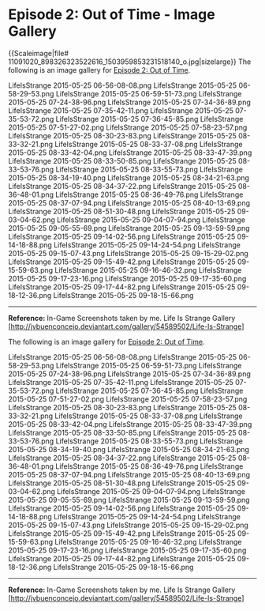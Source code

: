 #  Episode 2: Out of Time - Image Gallery 

{{Scaleimage|file# 11091020_898326323522616_1503959853231518140_o.jpg|sizelarge}}
The following is an image gallery for [Episode 2: Out of Time](episode_2__out_of_time.md).

LifeIsStrange 2015-05-25 06-56-08-08.png
LifeIsStrange 2015-05-25 06-58-29-53.png
LifeIsStrange 2015-05-25 06-59-51-73.png
LifeIsStrange 2015-05-25 07-24-38-96.png
LifeIsStrange 2015-05-25 07-34-36-89.png
LifeIsStrange 2015-05-25 07-35-42-11.png
LifeIsStrange 2015-05-25 07-35-53-72.png
LifeIsStrange 2015-05-25 07-36-45-85.png
LifeIsStrange 2015-05-25 07-51-27-02.png
LifeIsStrange 2015-05-25 07-58-23-57.png
LifeIsStrange 2015-05-25 08-30-23-83.png
LifeIsStrange 2015-05-25 08-33-32-21.png
LifeIsStrange 2015-05-25 08-33-37-08.png
LifeIsStrange 2015-05-25 08-33-42-04.png
LifeIsStrange 2015-05-25 08-33-47-39.png
LifeIsStrange 2015-05-25 08-33-50-85.png
LifeIsStrange 2015-05-25 08-33-53-76.png
LifeIsStrange 2015-05-25 08-33-55-73.png
LifeIsStrange 2015-05-25 08-34-19-40.png
LifeIsStrange 2015-05-25 08-34-21-63.png
LifeIsStrange 2015-05-25 08-34-37-22.png
LifeIsStrange 2015-05-25 08-36-48-01.png
LifeIsStrange 2015-05-25 08-36-49-76.png
LifeIsStrange 2015-05-25 08-37-07-94.png
LifeIsStrange 2015-05-25 08-40-13-69.png
LifeIsStrange 2015-05-25 08-51-30-48.png
LifeIsStrange 2015-05-25 09-03-04-62.png
LifeIsStrange 2015-05-25 09-04-07-94.png
LifeIsStrange 2015-05-25 09-05-55-69.png
LifeIsStrange 2015-05-25 09-13-59-59.png
LifeIsStrange 2015-05-25 09-14-02-56.png
LifeIsStrange 2015-05-25 09-14-18-88.png
LifeIsStrange 2015-05-25 09-14-24-54.png
LifeIsStrange 2015-05-25 09-15-07-43.png
LifeIsStrange 2015-05-25 09-15-29-02.png
LifeIsStrange 2015-05-25 09-15-49-42.png
LifeIsStrange 2015-05-25 09-15-59-63.png
LifeIsStrange 2015-05-25 09-16-46-32.png
LifeIsStrange 2015-05-25 09-17-23-16.png
LifeIsStrange 2015-05-25 09-17-35-60.png
LifeIsStrange 2015-05-25 09-17-44-82.png
LifeIsStrange 2015-05-25 09-18-12-36.png
LifeIsStrange 2015-05-25 09-18-15-66.png

----

**Reference:** In-Game Screenshots taken by me.
Life Is Strange Gallery [http://jvbuenconcejo.deviantart.com/gallery/54589502/Life-Is-Strange]

The following is an image gallery for [Episode 2: Out of Time](episode_2__out_of_time.md).

LifeIsStrange 2015-05-25 06-56-08-08.png
LifeIsStrange 2015-05-25 06-58-29-53.png
LifeIsStrange 2015-05-25 06-59-51-73.png
LifeIsStrange 2015-05-25 07-24-38-96.png
LifeIsStrange 2015-05-25 07-34-36-89.png
LifeIsStrange 2015-05-25 07-35-42-11.png
LifeIsStrange 2015-05-25 07-35-53-72.png
LifeIsStrange 2015-05-25 07-36-45-85.png
LifeIsStrange 2015-05-25 07-51-27-02.png
LifeIsStrange 2015-05-25 07-58-23-57.png
LifeIsStrange 2015-05-25 08-30-23-83.png
LifeIsStrange 2015-05-25 08-33-32-21.png
LifeIsStrange 2015-05-25 08-33-37-08.png
LifeIsStrange 2015-05-25 08-33-42-04.png
LifeIsStrange 2015-05-25 08-33-47-39.png
LifeIsStrange 2015-05-25 08-33-50-85.png
LifeIsStrange 2015-05-25 08-33-53-76.png
LifeIsStrange 2015-05-25 08-33-55-73.png
LifeIsStrange 2015-05-25 08-34-19-40.png
LifeIsStrange 2015-05-25 08-34-21-63.png
LifeIsStrange 2015-05-25 08-34-37-22.png
LifeIsStrange 2015-05-25 08-36-48-01.png
LifeIsStrange 2015-05-25 08-36-49-76.png
LifeIsStrange 2015-05-25 08-37-07-94.png
LifeIsStrange 2015-05-25 08-40-13-69.png
LifeIsStrange 2015-05-25 08-51-30-48.png
LifeIsStrange 2015-05-25 09-03-04-62.png
LifeIsStrange 2015-05-25 09-04-07-94.png
LifeIsStrange 2015-05-25 09-05-55-69.png
LifeIsStrange 2015-05-25 09-13-59-59.png
LifeIsStrange 2015-05-25 09-14-02-56.png
LifeIsStrange 2015-05-25 09-14-18-88.png
LifeIsStrange 2015-05-25 09-14-24-54.png
LifeIsStrange 2015-05-25 09-15-07-43.png
LifeIsStrange 2015-05-25 09-15-29-02.png
LifeIsStrange 2015-05-25 09-15-49-42.png
LifeIsStrange 2015-05-25 09-15-59-63.png
LifeIsStrange 2015-05-25 09-16-46-32.png
LifeIsStrange 2015-05-25 09-17-23-16.png
LifeIsStrange 2015-05-25 09-17-35-60.png
LifeIsStrange 2015-05-25 09-17-44-82.png
LifeIsStrange 2015-05-25 09-18-12-36.png
LifeIsStrange 2015-05-25 09-18-15-66.png

----

**Reference:** In-Game Screenshots taken by me.
Life Is Strange Gallery [http://jvbuenconcejo.deviantart.com/gallery/54589502/Life-Is-Strange]


